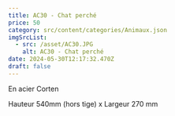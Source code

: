 ```yaml
---
title: AC30 - Chat perché
price: 50
category: src/content/categories/Animaux.json
imgSrcList:
  - src: /asset/AC30.JPG
    alt: AC30 - Chat perché
date: 2024-05-30T12:17:32.470Z
draft: false
---
```


En acier Corten

Hauteur 540mm (hors tige) x Largeur 270 mm
